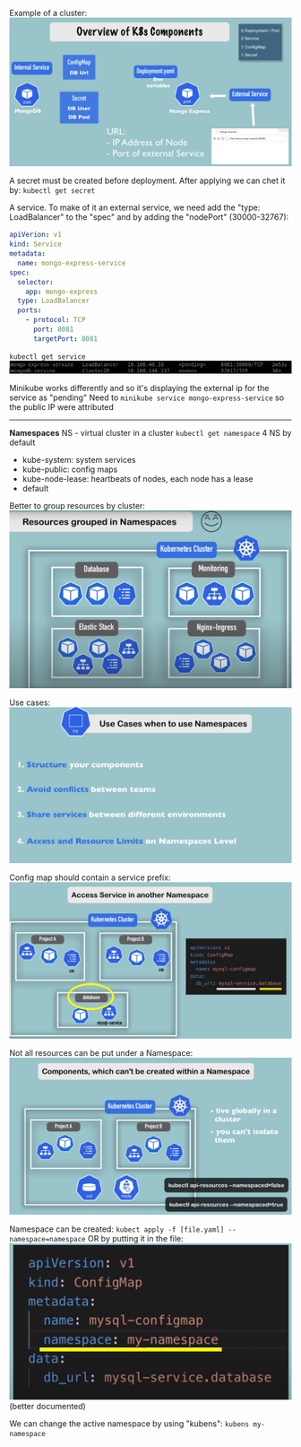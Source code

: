 Example of a cluster:
![img_4.png](img_4.png)


A secret must be created before deployment. After applying we can chet it by:
`kubectl get secret`


A service. To make of it an external service, we need add the "type: LoadBalancer" to the "spec" and by adding the "nodePort" (30000-32767):
```yaml
apiVerion: v1
kind: Service
metadata:
  name: mongo-express-service
spec:
  selector:
    app: mongo-express
  type: LoadBalancer
  ports:
    - protocol: TCP
      port: 8081
      targetPort: 8081
```

`kubectl get service`
![img_5.png](img_5.png)

Minikube works differently and so it's displaying the external ip for the service as "pending"
Need to `minikube service mongo-express-service` so the public IP were attributed

------------------------

**Namespaces**
NS - virtual cluster in a cluster
`kubectl get namespace`
4 NS by default
- kube-system: system services
- kube-public: config maps
- kube-node-lease: heartbeats of nodes, each node has a lease
- default

Better to group resources by cluster:
![img_6.png](img_6.png)

Use cases:
![img_7.png](img_7.png)

Config map should contain a service prefix:
![img_8.png](img_8.png)

Not all resources can be put under a Namespace:
![img_9.png](img_9.png)

Namespace can be created:
`kubect apply -f [file.yaml] --namespace=namespace`
OR by putting it in the file:
![img_10.png](img_10.png)
(better documented)

We can change the active namespace by using "kubens":
`kubens my-namespace`

